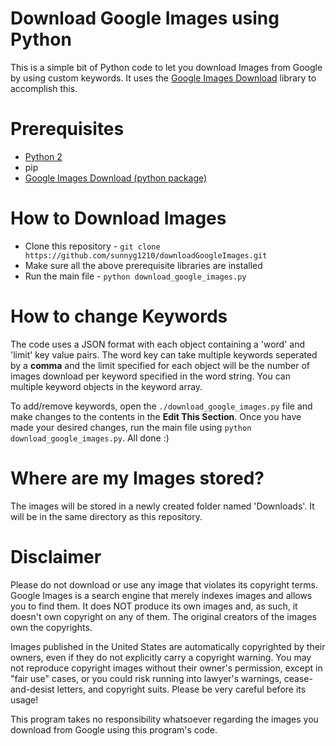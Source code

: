 # Download Google Images using Python
This is a simple bit of Python code to let you download Images from Google by using custom keywords. It uses the [Google Images Download](https://github.com/hardikvasa/google-images-download/blob/master/README.rst#config-file-format) library to accomplish this.

# Prerequisites
- [Python 2](https://www.python.org/downloads)
- pip
- [Google Images Download (python package)](https://github.com/hardikvasa/google-images-download/blob/master/README.rst#config-file-format)

# How to Download Images
- Clone this repository - `git clone https://github.com/sunnyg1210/downloadGoogleImages.git`
- Make sure all the above prerequisite libraries are installed
- Run the main file - `python download_google_images.py`

# How to change Keywords
The code uses a JSON format with each object containing a 'word' and 'limit' key value pairs. The word key can take multiple keywords seperated by a **comma** and the limit specified for each object will be the number of images download per keyword specified in the word string. You can multiple keyword objects in the keyword array.

To add/remove keywords, open the `./download_google_images.py` file and make changes to the contents in the **Edit This Section**.
Once you have made your desired changes, run the main file using `python download_google_images.py`.
All done :)

# Where are my Images stored?
The images will be stored in a newly created folder named 'Downloads'. It will be in the same directory as this repository.

# Disclaimer
Please do not download or use any image that violates its copyright terms. Google Images is a search engine that merely indexes images and allows you to find them. It does NOT produce its own images and, as such, it doesn't own copyright on any of them. The original creators of the images own the copyrights.

Images published in the United States are automatically copyrighted by their owners, even if they do not explicitly carry a copyright warning. You may not reproduce copyright images without their owner's permission, except in "fair use" cases, or you could risk running into lawyer's warnings, cease-and-desist letters, and copyright suits. Please be very careful before its usage!

This program takes no responsibility whatsoever regarding the images you download from Google using this program's code.
